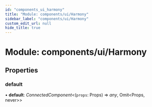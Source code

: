 ```yaml
---
id: "components_ui_harmony"
title: "Module: components/ui/Harmony"
sidebar_label: "components/ui/Harmony"
custom_edit_url: null
hide_title: true
---
```


# Module: components/ui/Harmony

## Properties

### default

• **default**: *ConnectedComponent*<(`props`: Props) => *any*, Omit<Props, never\>\>

